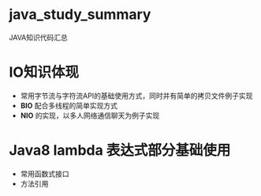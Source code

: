 # java_study_summary
JAVA知识代码汇总

# IO知识体现
* 常用字节流与字符流API的基础使用方式，同时并有简单的拷贝文件例子实现
* **BIO** 配合多线程的简单实现方式
* **NIO** 的实现，以多人网络通信聊天为例子实现

# Java8 lambda 表达式部分基础使用
* 常用函数式接口
* 方法引用

